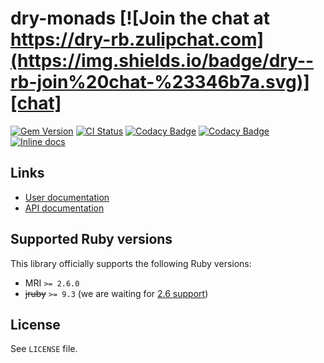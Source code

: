 <!--- this file is synced from dry-rb/template-gem project -->
[gem]: https://rubygems.org/gems/dry-monads
[actions]: https://github.com/dry-rb/dry-monads/actions
[codacy]: https://www.codacy.com/gh/dry-rb/dry-monads
[chat]: https://dry-rb.zulipchat.com
[inchpages]: http://inch-ci.org/github/dry-rb/dry-monads

# dry-monads [![Join the chat at https://dry-rb.zulipchat.com](https://img.shields.io/badge/dry--rb-join%20chat-%23346b7a.svg)][chat]

[![Gem Version](https://badge.fury.io/rb/dry-monads.svg)][gem]
[![CI Status](https://github.com/dry-rb/dry-monads/workflows/ci/badge.svg)][actions]
[![Codacy Badge](https://api.codacy.com/project/badge/Grade/f2eed41bf7f04b38b0a7691c2cf6e73c)][codacy]
[![Codacy Badge](https://api.codacy.com/project/badge/Coverage/f2eed41bf7f04b38b0a7691c2cf6e73c)][codacy]
[![Inline docs](http://inch-ci.org/github/dry-rb/dry-monads.svg?branch=master)][inchpages]

## Links

* [User documentation](https://dry-rb.org/gems/dry-monads)
* [API documentation](http://rubydoc.info/gems/dry-monads)

## Supported Ruby versions

This library officially supports the following Ruby versions:

* MRI `>= 2.6.0`
* ~~jruby~~ `>= 9.3` (we are waiting for [2.6 support](https://github.com/jruby/jruby/issues/6161))

## License

See `LICENSE` file.
